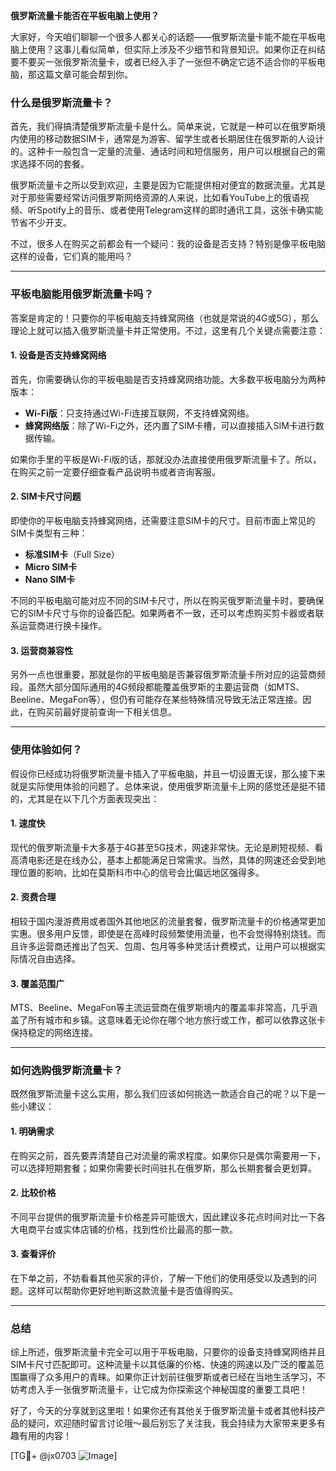 **俄罗斯流量卡能否在平板电脑上使用？**

大家好，今天咱们聊聊一个很多人都关心的话题——俄罗斯流量卡能不能在平板电脑上使用？这事儿看似简单，但实际上涉及不少细节和背景知识。如果你正在纠结要不要买一张俄罗斯流量卡，或者已经入手了一张但不确定它适不适合你的平板电脑，那这篇文章可能会帮到你。

### 什么是俄罗斯流量卡？

首先，我们得搞清楚俄罗斯流量卡是什么。简单来说，它就是一种可以在俄罗斯境内使用的移动数据SIM卡，通常是为游客、留学生或者长期居住在俄罗斯的人设计的。这种卡一般包含一定量的流量、通话时间和短信服务，用户可以根据自己的需求选择不同的套餐。

俄罗斯流量卡之所以受到欢迎，主要是因为它能提供相对便宜的数据流量。尤其是对于那些需要经常访问俄罗斯网络资源的人来说，比如看YouTube上的俄语视频、听Spotify上的音乐、或者使用Telegram这样的即时通讯工具，这张卡确实能节省不少开支。

不过，很多人在购买之前都会有一个疑问：我的设备是否支持？特别是像平板电脑这样的设备，它们真的能用吗？

---

### 平板电脑能用俄罗斯流量卡吗？

答案是肯定的！只要你的平板电脑支持蜂窝网络（也就是常说的4G或5G），那么理论上就可以插入俄罗斯流量卡并正常使用。不过，这里有几个关键点需要注意：

#### 1. **设备是否支持蜂窝网络**
   首先，你需要确认你的平板电脑是否支持蜂窝网络功能。大多数平板电脑分为两种版本：
   - **Wi-Fi版**：只支持通过Wi-Fi连接互联网，不支持蜂窝网络。
   - **蜂窝网络版**：除了Wi-Fi之外，还内置了SIM卡槽，可以直接插入SIM卡进行数据传输。

   如果你手里的平板是Wi-Fi版的话，那就没办法直接使用俄罗斯流量卡了。所以，在购买之前一定要仔细查看产品说明书或者咨询客服。

#### 2. **SIM卡尺寸问题**
   即使你的平板电脑支持蜂窝网络，还需要注意SIM卡的尺寸。目前市面上常见的SIM卡类型有三种：
   - **标准SIM卡**（Full Size）
   - **Micro SIM卡**
   - **Nano SIM卡**

   不同的平板电脑可能对应不同的SIM卡尺寸，所以在购买俄罗斯流量卡时，要确保它的SIM卡尺寸与你的设备匹配。如果两者不一致，还可以考虑购买剪卡器或者联系运营商进行换卡操作。

#### 3. **运营商兼容性**
   另外一点也很重要，那就是你的平板电脑是否兼容俄罗斯流量卡所对应的运营商频段。虽然大部分国际通用的4G频段都能覆盖俄罗斯的主要运营商（如MTS、Beeline、MegaFon等），但仍有可能存在某些特殊情况导致无法正常连接。因此，在购买前最好提前查询一下相关信息。

---

### 使用体验如何？

假设你已经成功将俄罗斯流量卡插入了平板电脑，并且一切设置无误，那么接下来就是实际使用体验的问题了。总体来说，使用俄罗斯流量卡上网的感觉还是挺不错的，尤其是在以下几个方面表现突出：

#### 1. **速度快**
   现代的俄罗斯流量卡大多基于4G甚至5G技术，网速非常快。无论是刷短视频、看高清电影还是在线办公，基本上都能满足日常需求。当然，具体的网速还会受到地理位置的影响，比如在莫斯科市中心的信号会比偏远地区强得多。

#### 2. **资费合理**
   相较于国内漫游费用或者国外其他地区的流量套餐，俄罗斯流量卡的价格通常更加实惠。很多用户反馈，即使是在高峰时段频繁使用流量，也不会觉得特别烧钱。而且许多运营商还推出了包天、包周、包月等多种灵活计费模式，让用户可以根据实际情况自由选择。

#### 3. **覆盖范围广**
   MTS、Beeline、MegaFon等主流运营商在俄罗斯境内的覆盖率非常高，几乎涵盖了所有城市和乡镇。这意味着无论你在哪个地方旅行或工作，都可以依靠这张卡保持稳定的网络连接。

---

### 如何选购俄罗斯流量卡？

既然俄罗斯流量卡这么实用，那么我们应该如何挑选一款适合自己的呢？以下是一些小建议：

#### 1. **明确需求**
   在购买之前，首先要弄清楚自己对流量的需求程度。如果你只是偶尔需要用一下，可以选择短期套餐；如果你需要长时间驻扎在俄罗斯，那么长期套餐会更划算。

#### 2. **比较价格**
   不同平台提供的俄罗斯流量卡价格差异可能很大，因此建议多花点时间对比一下各大电商平台或实体店铺的价格，找到性价比最高的那一款。

#### 3. **查看评价**
   在下单之前，不妨看看其他买家的评价，了解一下他们的使用感受以及遇到的问题。这样可以帮助你更好地判断这款流量卡是否值得购买。

---

### 总结

综上所述，俄罗斯流量卡完全可以用于平板电脑，只要你的设备支持蜂窝网络并且SIM卡尺寸匹配即可。这种流量卡以其低廉的价格、快速的网速以及广泛的覆盖范围赢得了众多用户的青睐。如果你正计划前往俄罗斯或者已经在当地生活学习，不妨考虑入手一张俄罗斯流量卡，让它成为你探索这个神秘国度的重要工具吧！

好了，今天的分享就到这里啦！如果你还有其他关于俄罗斯流量卡或者其他科技产品的疑问，欢迎随时留言讨论哦～最后别忘了关注我，我会持续为大家带来更多有趣有用的内容！

[TG💪+ @jx0703 ![Image](https://github.com/user-attachments/assets/dbca1d08-cadb-493c-b0ec-ad6f7a83f270)]